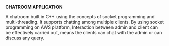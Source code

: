 **CHATROOM APPLICATION**

A chatroom built in C++ using the concepts of socket programming and multi-threading. It supports chatting among multiple clients.
By using socket programming on AWS platform, Interaction between admin and client can be effectively carried out, means the clients can chat with the admin or can discuss any query.
